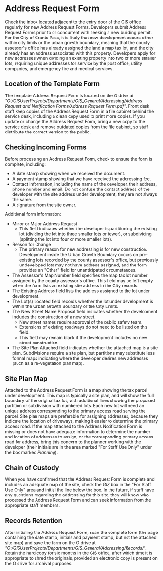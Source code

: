 # Address Request Form

Check the inbox located adjacent to the entry door of the GIS office regularly for new Address Request Forms.
Developers submit Address Request Forms prior to or concurrent with seeking a new building permit.
For the City of Grants Pass, it is likely that new development occurs either within city limits or the urban growth boundary, meaning that the county assessor's office has already assigned the land a map tax lot, and the city already has an address associated with this property.
Developers apply for new addresses when dividing an existing property into two or more smaller lots, requiring unique addresses for service by the post office, utility companies, and emergency fire and medical services.

## Location of the Template Form

The template Address Request Form is located on the O drive at _"O:/GISUserProjects/Departments/GIS_General/Addressing/Address Request and Notification Forms/Address Request Form.pdf"_.
Front desk staff keep copies of the Address Request Form in a file cabinet behind the service desk, including a clean copy used to print more copies.
If you update or change the Address Request Form, bring a new copy to the service desk and remove outdated copies from the file cabinet, so staff distribute the correct version to the public.

## Checking Incoming Forms

Before processing an Address Request Form, check to ensure the form is complete, including:

- A date stamp showing when we received the document.
- A payment stamp showing that we have received the addressing fee.
- Contact information, including the name of the developer, their address, phone number and email. Do not confuse the contact address of the developer with the site address under development, they are not always the same.
- A signature from the site owner.

Additional form information:

- Minor or Major Address Request
  - This field indicates whether the developer is partitioning the existing lot (dividing the lot into three smaller lots or fewer), or subdividing (splitting the lot into four or more smaller lots).
- Reason for Change
  - The primary reason for new addressing is for new construction. Development inside the Urban Growth Boundary occurs on pre-existing lots recorded by the county assessor's office, but previously undeveloped lots may not have address assigned, and the form provides an "Other" field for unanticipated circumstances.
- The Assessor's Map Number field specifies the map tax lot number assigned by the county assessor's office. This field may be left empty when the form lists an existing site address in the City records.
- The Existing Address field lists the address assigned to the lot under development.
- The Lot(s) Located field records whether the lot under development is within the Urban Growth Boundary or the City Limits.
- The New Street Name Proposal field indicates whether the development includes the construction of a new street.
  - New street names require approval of the public safety team.
  - Extensions of existing roadways do not need to be listed on this field.
  - This field may remain blank if the development includes no new street construction.
- The Site Plan Attached field indicates whether the attached map is a site plan. Subdivisions require a site plan, but partitions may substitute less formal maps indicating where the developer desires new addresses (such as a re-vegetation plan map).

## Site Plan Map

Attached to the Address Request Form is a map showing the tax parcel under development. This map is typically a site plan, and will show the full boundary of the original tax lot, with additional lines showing the proposed partition or subdivision with numbered lots. Each new lot will need an unique address corresponding to the primary access road serving the parcel. Site plan maps are preferable for assigning addresses, because they indicate the location of driveways, making it easier to determine the primary access road. If the map attached to the Address Notification Form is missing or does not have adequate information to determine the number and location of addresses to assign, or the corresponding primary access road for address, bring this concern to the planner working with the developer (their initials are in the area marked "For Staff Use Only" under the box marked _Planning_).

## Chain of Custody

When you have confirmed that the Address Request Form is complete and includes an adequate map of the site, check the _GIS_ box in the "For Staff Use Only" area and initial the line below the box. In the future, if staff have any questions regarding the addressing for this site, they will know who processed the Address Request Form and can seek information from the appropriate staff members.

## Records Retention

After initialing the Address Request Form, scan the complete form (the page containing the date stamp, initials and payment stamp, but not the attached site map) and save the form on the O drive at _"O:/GISUserProjects/Departments/GIS_General/Addressing/Records/"_. Retain the hard copy for six months in the GIS office, after which time it is appropriate to shred the originals, provided an electronic copy is present on the O drive for archival purposes.
